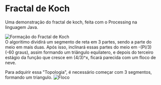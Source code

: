 # Fractal de Koch

Uma demonstração do fractal de koch, feita com o Processing na linguagem Java.

![Formação do Fractal de Koch](http://fractalfoundation.org/OFCA/kochdim.jpg "Formação do Fractal de KOCH")<br>
O algoritimo dividirá um segmento de reta em 3 partes, sendo a parte do meio em mais duas. Após isso, inclinará essas partes do meio em -(PI/3) (-60 graus), assim formando um triângulo equilatero, e depois do terceiro estágio da função que cresce em (4/3)^x, ficará parecida com um floco de neve.


Para adquirir essa "Topologia", é necessário começar com 3 segmentos, formando um triangulo.
![Floco](https://imgflip.com/gif/3ipue6 "Criando o floco")<br>


